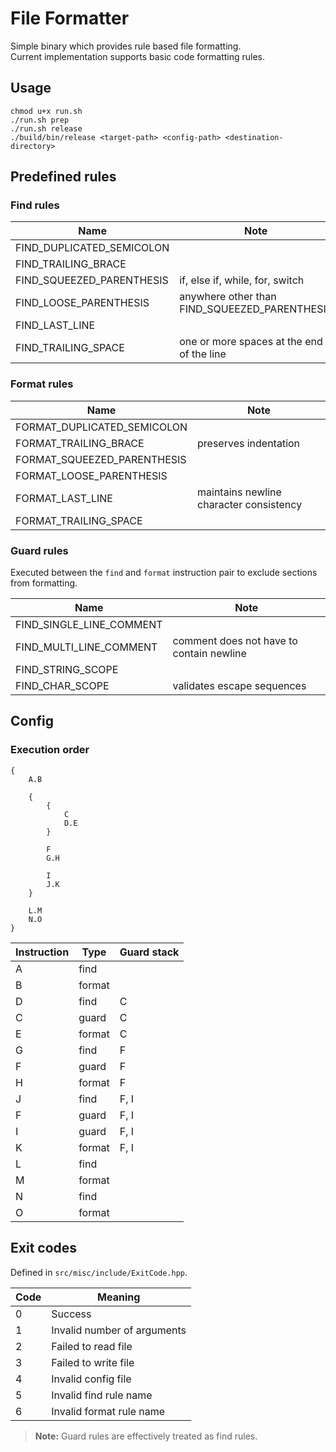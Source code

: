# File Formatter

Simple binary which provides rule based file formatting.\
Current implementation supports basic code formatting rules.

## Usage

```
chmod u+x run.sh
./run.sh prep
./run.sh release
./build/bin/release <target-path> <config-path> <destination-directory>
```

## Predefined rules

### Find rules

| Name | Note |
| ---- | ---- |
| FIND_DUPLICATED_SEMICOLON | |
| FIND_TRAILING_BRACE | |
| FIND_SQUEEZED_PARENTHESIS | if, else if, while, for, switch |
| FIND_LOOSE_PARENTHESIS | anywhere other than FIND_SQUEEZED_PARENTHESIS |
| FIND_LAST_LINE | |
| FIND_TRAILING_SPACE | one or more spaces at the end of the line |

### Format rules
| Name | Note |
| ---- | ---- |
| FORMAT_DUPLICATED_SEMICOLON | |
| FORMAT_TRAILING_BRACE | preserves indentation |
| FORMAT_SQUEEZED_PARENTHESIS | |
| FORMAT_LOOSE_PARENTHESIS | |
| FORMAT_LAST_LINE | maintains newline character consistency |
| FORMAT_TRAILING_SPACE | |

### Guard rules

Executed between the `find` and `format` instruction pair to exclude sections from formatting.

| Name | Note |
| ---- | ---- |
| FIND_SINGLE_LINE_COMMENT | |
| FIND_MULTI_LINE_COMMENT | comment does not have to contain newline |
| FIND_STRING_SCOPE | |
| FIND_CHAR_SCOPE | validates escape sequences |

## Config

### Execution order

```
{
    A.B

    {
        {
            C
            D.E
        }

        F
        G.H

        I
        J.K
    }

    L.M
    N.O
}
```

| Instruction | Type | Guard stack |
| ----------- | ---- | ----------- |
| A | find | |
| B | format | |
| D | find | C |
| C | guard | C |
| E | format | C |
| G | find | F |
| F | guard | F |
| H | format | F |
| J | find | F, I |
| F | guard | F, I |
| I | guard | F, I |
| K | format | F, I |
| L | find | |
| M | format | |
| N | find | |
| O | format | |

## Exit codes

Defined in `src/misc/include/ExitCode.hpp`.

| Code | Meaning |
| ---- | ------- |
| 0 | Success |
| 1 | Invalid number of arguments |
| 2 | Failed to read file |
| 3 | Failed to write file |
| 4 | Invalid config file |
| 5 | Invalid find rule name |
| 6 | Invalid format rule name |

> **Note:** Guard rules are effectively treated as find rules.

